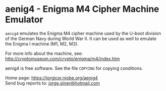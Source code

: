 aenig4 - Enigma M4 Cipher Machine Emulator
==========================================

`aenig4` emulates the Enigma M4 cipher machine used by the U-boot division of
the German Navy during World War II. It can be used as well to emulate the
Enigma I machine (M1, M2, M3).

For more info about the machine, see:
http://cryptomuseum.com/crypto/enigma/m4/index.htm

aenig4 is free software. See the file `COPYING` for copying conditions.

Home page: https://jorgicor.niobe.org/aenig4  
Send bug reports to: jorge.giner@hotmail.com
